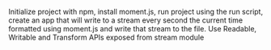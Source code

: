 Initialize project with npm,
install moment.js,
run project using the run script,
create an app that will write to a stream every second the current time formatted using moment.js
and write that stream to the file.
Use Readable, Writable and Transform APIs exposed from stream module